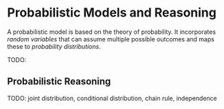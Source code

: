 # Probabilistic Models and Reasoning

A probabilistic model is based on the theory of probability. It incorporates *random variables* that can assume multiple possible outcomes and maps these to *probability distributions*.

TODO: 

## Probabilistic Reasoning

TODO: joint distribution, conditional distribution, chain rule, independence